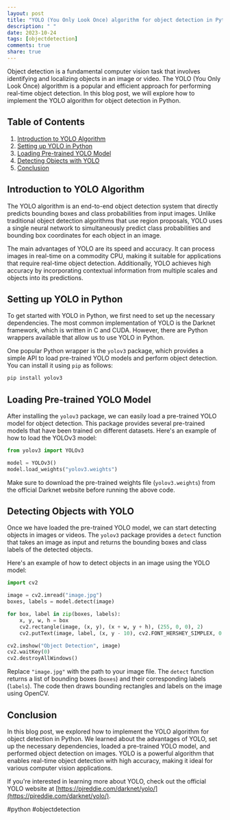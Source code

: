 ```yaml
---
layout: post
title: "YOLO (You Only Look Once) algorithm for object detection in Python"
description: " "
date: 2023-10-24
tags: [objectdetection]
comments: true
share: true
---
```


Object detection is a fundamental computer vision task that involves identifying and localizing objects in an image or video. The YOLO (You Only Look Once) algorithm is a popular and efficient approach for performing real-time object detection. In this blog post, we will explore how to implement the YOLO algorithm for object detection in Python.

## Table of Contents
1. [Introduction to YOLO Algorithm](#introduction-to-yolo-algorithm)
2. [Setting up YOLO in Python](#setting-up-yolo-in-python)
3. [Loading Pre-trained YOLO Model](#loading-pre-trained-yolo-model)
4. [Detecting Objects with YOLO](#detecting-objects-with-yolo)
5. [Conclusion](#conclusion)

## Introduction to YOLO Algorithm

The YOLO algorithm is an end-to-end object detection system that directly predicts bounding boxes and class probabilities from input images. Unlike traditional object detection algorithms that use region proposals, YOLO uses a single neural network to simultaneously predict class probabilities and bounding box coordinates for each object in an image.

The main advantages of YOLO are its speed and accuracy. It can process images in real-time on a commodity CPU, making it suitable for applications that require real-time object detection. Additionally, YOLO achieves high accuracy by incorporating contextual information from multiple scales and objects into its predictions.

## Setting up YOLO in Python

To get started with YOLO in Python, we first need to set up the necessary dependencies. The most common implementation of YOLO is the Darknet framework, which is written in C and CUDA. However, there are Python wrappers available that allow us to use YOLO in Python.

One popular Python wrapper is the `yolov3` package, which provides a simple API to load pre-trained YOLO models and perform object detection. You can install it using `pip` as follows:

```python
pip install yolov3
```

## Loading Pre-trained YOLO Model

After installing the `yolov3` package, we can easily load a pre-trained YOLO model for object detection. This package provides several pre-trained models that have been trained on different datasets. Here's an example of how to load the YOLOv3 model:

```python
from yolov3 import YOLOv3

model = YOLOv3()
model.load_weights("yolov3.weights")
```

Make sure to download the pre-trained weights file (`yolov3.weights`) from the official Darknet website before running the above code.

## Detecting Objects with YOLO

Once we have loaded the pre-trained YOLO model, we can start detecting objects in images or videos. The `yolov3` package provides a `detect` function that takes an image as input and returns the bounding boxes and class labels of the detected objects.

Here's an example of how to detect objects in an image using the YOLO model:

```python
import cv2

image = cv2.imread("image.jpg")
boxes, labels = model.detect(image)

for box, label in zip(boxes, labels):
    x, y, w, h = box
    cv2.rectangle(image, (x, y), (x + w, y + h), (255, 0, 0), 2)
    cv2.putText(image, label, (x, y - 10), cv2.FONT_HERSHEY_SIMPLEX, 0.9, (255, 0, 0), 2)

cv2.imshow("Object Detection", image)
cv2.waitKey(0)
cv2.destroyAllWindows()
```

Replace `"image.jpg"` with the path to your image file. The `detect` function returns a list of bounding boxes (`boxes`) and their corresponding labels (`labels`). The code then draws bounding rectangles and labels on the image using OpenCV.

## Conclusion

In this blog post, we explored how to implement the YOLO algorithm for object detection in Python. We learned about the advantages of YOLO, set up the necessary dependencies, loaded a pre-trained YOLO model, and performed object detection on images. YOLO is a powerful algorithm that enables real-time object detection with high accuracy, making it ideal for various computer vision applications.

If you're interested in learning more about YOLO, check out the official YOLO website at [https://pjreddie.com/darknet/yolo/](https://pjreddie.com/darknet/yolo/).

#python #objectdetection